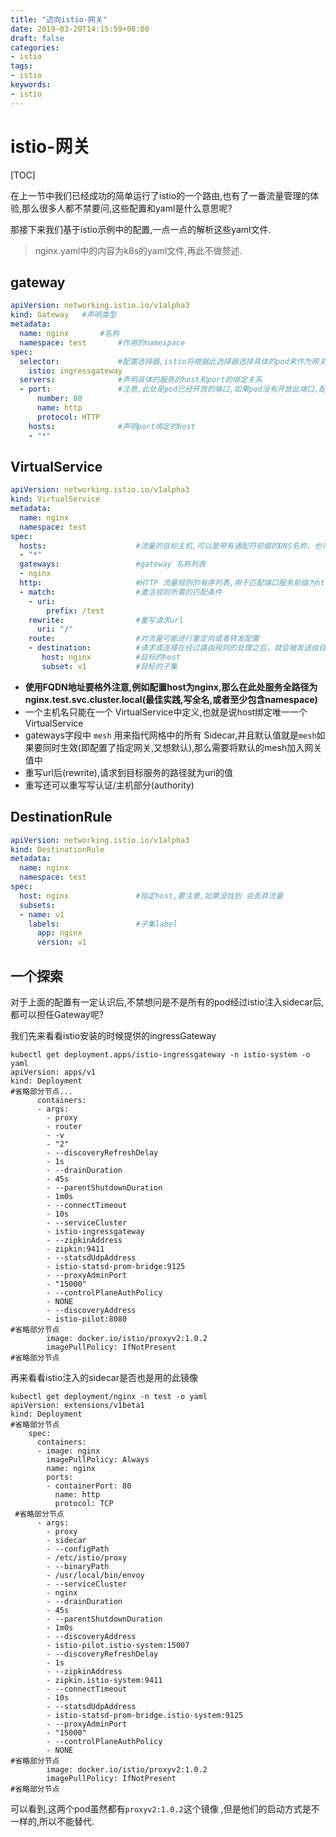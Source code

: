 ```yaml
---
title: "迈向istio-网关"
date: 2019-03-20T14:15:59+08:00
draft: false
categories:
- istio
tags:
- istio
keywords:
- istio
---
```


# istio-网关

[TOC]

在上一节中我们已经成功的简单运行了istio的一个路由,也有了一番流量管理的体验,那么很多人都不禁要问,这些配置和yaml是什么意思呢? 

那接下来我们基于istio示例中的配置,一点一点的解析这些yaml文件.

> nginx.yaml中的内容为k8s的yaml文件,再此不做赘述.

## gateway

```yaml
apiVersion: networking.istio.io/v1alpha3
kind: Gateway	#声明类型
metadata:
  name: nginx		#名称
  namespace: test		#作用的namespace
spec:
  selector:				#配置选择器,istio将根据此选择器选择具体的pod来作为网关用于承载网格边缘的进入和发出连接
    istio: ingressgateway
  servers:				#声明具体的服务的host和port的绑定关系
  - port:				#注意,此处是pod已经开放的端口,如果pod没有开放此端口,配置将不生效
      number: 80
      name: http
      protocol: HTTP
    hosts:				#声明port绑定的host
    - "*"
```
## VirtualService

```yaml
apiVersion: networking.istio.io/v1alpha3
kind: VirtualService
metadata:
  name: nginx
  namespace: test
spec:
  hosts:					#流量的目标主机,可以是带有通配符前缀的DNS名称，也可以是IP地址,FQDN地址,使用FQDN地址要格外注意,例如配置host为nginx,那么在此处服务全路径为nginx.test.svc.cluster.local
  - "*"
  gateways:					#gateway 名称列表					
  - nginx
  http:						#HTTP 流量规则的有序列表,用于匹配端口服务前缀为http-、http2-、grpc- 或者协议为HTTP、HTTP2、GRPC 以及终结的TLS
  - match:					#激活规则所需的匹配条件
    - uri:
        prefix: /test
    rewrite:				#重写请求url
      uri: "/"
    route:					#对流量可能进行重定向或者转发配置
    - destination:			#请求或连接在经过路由规则的处理之后，就会被发送给目标
       host: nginx			#目标的host
       subset: v1			#目标的子集
```
- **使用FQDN地址要格外注意,例如配置host为nginx,那么在此处服务全路径为nginx.test.svc.cluster.local(最佳实践,写全名,或者至少包含namespace)**
- 一个主机名只能在一个 VirtualService中定义,也就是说host绑定唯一一个VirtualService
- gateways字段中 `mesh` 用来指代网格中的所有 Sidecar,并且默认值就是`mesh`如果要同时生效(即配置了指定网关,又想默认),那么需要将默认的mesh加入网关值中
- 重写url后(rewrite),请求到目标服务的路径就为uri的值
- 重写还可以重写写认证/主机部分(authority)

## DestinationRule

```yaml
apiVersion: networking.istio.io/v1alpha3
kind: DestinationRule
metadata:
  name: nginx
  namespace: test
spec:
  host: nginx				#指定host,要注意,如果没找到 会丢弃流量
  subsets:
  - name: v1
    labels:					#子集label
      app: nginx
      version: v1
```

## 一个探索

对于上面的配置有一定认识后,不禁想问是不是所有的pod经过istio注入sidecar后,都可以担任Gateway呢?

我们先来看看istio安装的时候提供的ingressGateway

``` shell
kubectl get deployment.apps/istio-ingressgateway -n istio-system -o yaml
apiVersion: apps/v1
kind: Deployment
#省略部分节点...
      containers:
      - args:
        - proxy
        - router
        - -v
        - "2"
        - --discoveryRefreshDelay
        - 1s
        - --drainDuration
        - 45s
        - --parentShutdownDuration
        - 1m0s
        - --connectTimeout
        - 10s
        - --serviceCluster
        - istio-ingressgateway
        - --zipkinAddress
        - zipkin:9411
        - --statsdUdpAddress
        - istio-statsd-prom-bridge:9125
        - --proxyAdminPort
        - "15000"
        - --controlPlaneAuthPolicy
        - NONE
        - --discoveryAddress
        - istio-pilot:8080
#省略部分节点
        image: docker.io/istio/proxyv2:1.0.2
        imagePullPolicy: IfNotPresent
#省略部分节点
```

再来看看istio注入的sidecar是否也是用的此镜像

```shell
kubectl get deployment/nginx -n test -o yaml
apiVersion: extensions/v1beta1
kind: Deployment
#省略部分节点
    spec:
      containers:
      - image: nginx
        imagePullPolicy: Always
        name: nginx
        ports:
        - containerPort: 80
          name: http
          protocol: TCP
 #省略部分节点         
      - args:
        - proxy
        - sidecar
        - --configPath
        - /etc/istio/proxy
        - --binaryPath
        - /usr/local/bin/envoy
        - --serviceCluster
        - nginx
        - --drainDuration
        - 45s
        - --parentShutdownDuration
        - 1m0s
        - --discoveryAddress
        - istio-pilot.istio-system:15007
        - --discoveryRefreshDelay
        - 1s
        - --zipkinAddress
        - zipkin.istio-system:9411
        - --connectTimeout
        - 10s
        - --statsdUdpAddress
        - istio-statsd-prom-bridge.istio-system:9125
        - --proxyAdminPort
        - "15000"
        - --controlPlaneAuthPolicy
        - NONE
#省略部分节点
        image: docker.io/istio/proxyv2:1.0.2
        imagePullPolicy: IfNotPresent
#省略部分节点
```

可以看到,这两个pod虽然都有`proxyv2:1.0.2`这个镜像 ,但是他们的启动方式是不一样的,所以不能替代.